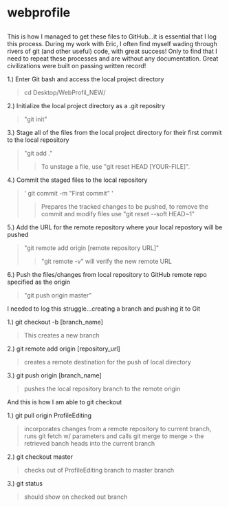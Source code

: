 # webprofile

## 

This is how I managed to get these files to GitHub...it is essential that I log this process.  During my work with Eric, I often find myself wading through rivers of git (and other useful) code, with great success!  Only to find that I need to repeat these processes and are without any documentation.   Great civilizations were built on passing written record!

1.) Enter Git bash and access the local project directory
> cd Desktop/WebProfil_NEW/

2.) Initialize the local project directory as a .git repositry
> "git init"

3.) Stage all of the files from the local project directory for their first commit to the local repository
> "git add ."
>> To unstage a file, use "git reset HEAD [YOUR-FILE]".

4.) Commit the staged files to the local repository
> ' git commit -m "First commit" '
>> Prepares the tracked changes to be pushed, to remove the commit and modify files use "git reset --soft HEAD~1"
  
5.) Add the URL for the remote repository where your local repostory will be pushed
> "git remote add origin [remote repository URL]"
>> "git remote -v" will verify the new remote URL
  
6.) Push the files/changes from local repository to GitHub remote repo specified as the origin
> "git push origin master"

I needed to log this struggle...creating a branch and pushing it to Git

1.) git checkout -b [branch_name]  
> This creates a new branch

2.) git remote add origin [repository_url]
> creates a remote destination for the push of local directory

3.) git push origin [branch_name]
> pushes the local repository branch to the remote origin

And this is how I am able to git checkout

1.) git pull origin ProfileEditing
> incorporates changes from a remote repository to current branch, runs git fetch w/ parameters and calls git merge to merge    > the retrieved banch heads into the current branch 

2.) git checkout master
> checks out of ProfileEditing branch to master branch

3.) git status
> should show on checked out branch
